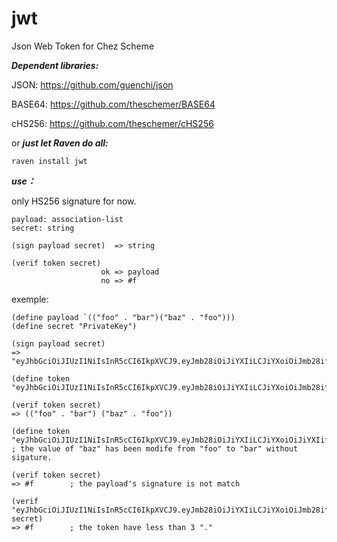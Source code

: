 # jwt
Json Web Token for Chez Scheme


***Dependent libraries:***

JSON: https://github.com/guenchi/json

BASE64: https://github.com/theschemer/BASE64

cHS256: https://github.com/theschemer/cHS256

or ***just let Raven do all:***

`raven install jwt`


***use：***

only HS256 signature for now.

```
payload: association-list
secret: string

(sign payload secret)  => string

(verif token secret)   
                    ok => payload
                    no => #f
```

exemple:

```
(define payload `(("foo" . "bar")("baz" . "foo")))
(define secret "PrivateKey")

(sign payload secret)
=> "eyJhbGciOiJIUzI1NiIsInR5cCI6IkpXVCJ9.eyJmb28iOiJiYXIiLCJiYXoiOiJmb28ifQ.MTZmYTdmYmMzZjQ4YTRkZTYxMzE3NmUyMzk2MGFmNjI"

(define token "eyJhbGciOiJIUzI1NiIsInR5cCI6IkpXVCJ9.eyJmb28iOiJiYXIiLCJiYXoiOiJmb28ifQ.MTZmYTdmYmMzZjQ4YTRkZTYxMzE3NmUyMzk2MGFmNjI")

(verif token secret)
=> (("foo" . "bar") ("baz" . "foo"))

(define token "eyJhbGciOiJIUzI1NiIsInR5cCI6IkpXVCJ9.eyJmb28iOiJiYXIiLCJiYXoiOiJiYXIifQ.MTZmYTdmYmMzZjQ4YTRkZTYxMzE3NmUyMzk2MGFmNjI")
; the value of "baz" has been modife from "foo" to "bar" without sigature.

(verif token secret)                               
=> #f        ; the payload's signature is not match

(verif "eyJhbGciOiJIUzI1NiIsInR5cCI6IkpXVCJ9.eyJmb28iOiJiYXIiLCJiYXoiOiJmb28ifQ" secret)
=> #f        ; the token have less than 3 "."
```
